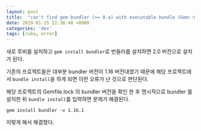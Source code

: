 ```yaml
---
layout: post
title:  "can't find gem bundler (>= 0.a) with executable bundle (Gem::GemNotFoundException) 에러 발생시 처리 방법"
date: 2019-01-15 22:38:40 +0900
categories: 'dev'
tags: [ruby, error]
---
```


새로 루비를 설치하고 `gem install bundler`로 번들러를 설치하면 2.0 버전으로 설치가 된다.

기존의 프로젝트들은 대부분 bundler 버전이 1.16 버전대였기 때문에 해당 프로젝트에서 `bundle install`을 하게 되면 이런 오류가 난 것으로 판단된다.

해당 프로젝트의 Gemfile.lock 의 bundler 버전을 확인 한 후 명시적으로 bundler 를 설치한 뒤 `bundle install`를 입력하면
문제가 해결된다.

`gem install bundler -v 1.16.1` 

이렇게 해서 해결했다.
